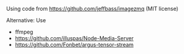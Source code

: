 Using code from https://github.com/jeffbass/imagezmq (MIT license)

Alternative:
Use
- ffmpeg  
- https://github.com/illuspas/Node-Media-Server
- https://github.com/Fonbet/argus-tensor-stream
